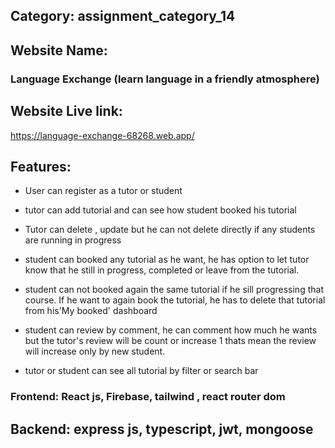 
## Category: assignment_category_14


## Website Name:
### Language Exchange (learn language in a friendly  atmosphere)

## Website Live link:
 <https://language-exchange-68268.web.app/>


 ## Features:
 - User can register as a tutor or student
 - tutor can add tutorial and can see how student booked his tutorial
 - Tutor can delete , update but he can not delete directly if any students are running in progress
 
 - student can booked any tutorial as he want, he has option to let tutor know that he still in progress, completed or leave from the tutorial.
 - student can not booked again the same tutorial if he sill progressing that course. If he want to again book the tutorial, he has to delete  that tutorial from his'My booked' dashboard
  - student can review by comment, he can comment how much he wants but the tutor's review will be count or increase 1 thats mean the review will increase only by new student.
  - tutor or student can see all tutorial by filter or search bar 

### Frontend: React js, Firebase, tailwind , react router dom
## Backend: express js, typescript, jwt, mongoose


   
 

  
